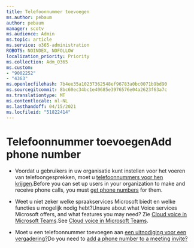 ```yaml
---
title: Telefoonnummer toevoegen
ms.author: pebaum
author: pebaum
manager: scotv
ms.audience: Admin
ms.topic: article
ms.service: o365-administration
ROBOTS: NOINDEX, NOFOLLOW
localization_priority: Priority
ms.collection: Adm_O365
ms.custom:
- "9002252"
- "4363"
ms.openlocfilehash: 7b4ee35a10237362548ef96783a0bc0071b9bd90
ms.sourcegitcommit: 8bc60ec34bc1e40685e3976576e04a2623f63a7c
ms.translationtype: MT
ms.contentlocale: nl-NL
ms.lasthandoff: 04/15/2021
ms.locfileid: "51822414"
---
```

# <a name="add-phone-number"></a><span data-ttu-id="9c6b6-102">Telefoonnummer toevoegen</span><span class="sxs-lookup"><span data-stu-id="9c6b6-102">Add phone number</span></span>

- <span data-ttu-id="9c6b6-103">Voordat u gebruikers in uw organisatie kunt instellen voor het voeren van telefoongesprekken, moet u [telefoonnummers voor hen krijgen](https://docs.microsoft.com/MicrosoftTeams/manage-phone-numbers-for-your-organization/).</span><span class="sxs-lookup"><span data-stu-id="9c6b6-103">Before you can set up users in your organization to make and receive phone calls, you must [get phone numbers](https://docs.microsoft.com/MicrosoftTeams/manage-phone-numbers-for-your-organization/) for them.</span></span>

- <span data-ttu-id="9c6b6-104">Weet u niet zeker welke spraakservices Microsoft biedt en welke functies u mogelijk nodig hebt?</span><span class="sxs-lookup"><span data-stu-id="9c6b6-104">Unsure about what Voice services Microsoft offers, and what features you may need?</span></span> <span data-ttu-id="9c6b6-105">Zie [Cloud voice in Microsoft Teams](https://docs.microsoft.com/MicrosoftTeams/cloud-voice-landing-page).</span><span class="sxs-lookup"><span data-stu-id="9c6b6-105">See [Cloud voice in Microsoft Teams](https://docs.microsoft.com/MicrosoftTeams/cloud-voice-landing-page).</span></span>

- <span data-ttu-id="9c6b6-106">Moet u een telefoonnummer toevoegen aan [een uitnodiging voor een vergadering?](https://docs.microsoft.com/MicrosoftTeams/set-the-phone-numbers-included-on-invites-in-teams)</span><span class="sxs-lookup"><span data-stu-id="9c6b6-106">Do you need to [add a phone number to a meeting invite?](https://docs.microsoft.com/MicrosoftTeams/set-the-phone-numbers-included-on-invites-in-teams)</span></span>
